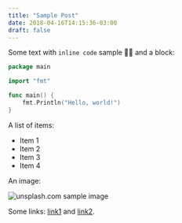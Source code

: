 ```yaml
---
title: "Sample Post"
date: 2018-04-16T14:15:36-03:00
draft: false
---
```


Some text with `inline code` sample 👨‍💻 and a block:

```go
package main

import "fmt"

func main() {
    fmt.Println("Hello, world!")
}
```

A list of items:

- Item 1
- Item 2
- Item 3
- Item 4

An image:

![unsplash.com sample image](https://images.unsplash.com/photo-1454165205744-3b78555e5572 "Code")

Some links: [link1](http://example.org/) and [link2](http://example.org/).
